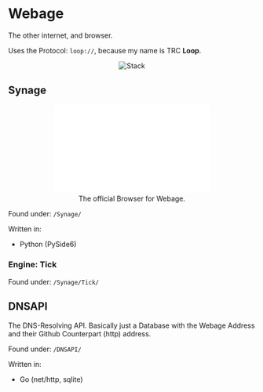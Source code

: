# Webage
The other internet, and browser.

Uses the Protocol: `loop://`, because my name is TRC **Loop**.

<p align="center">
  <img src="https://skillicons.dev/icons?i=html,css,lua,python,go" alt="Stack">
</p>

## Synage

<p align="center">
  <img src="https://github.com/TRC-Loop/Webage/blob/main/.github/assets/Synage-w.svg", width=320>
  <br>
  The official Browser for Webage.
</p>

Found under:
`/Synage/`

Written in:
- Python (PySide6)

### Engine: Tick

Found under:
`/Synage/Tick/`

## DNSAPI

The DNS-Resolving API.
Basically just a Database with the Webage Address and their Github Counterpart (http) address.

Found under:
`/DNSAPI/`

Written in:
- Go (net/http, sqlite)
